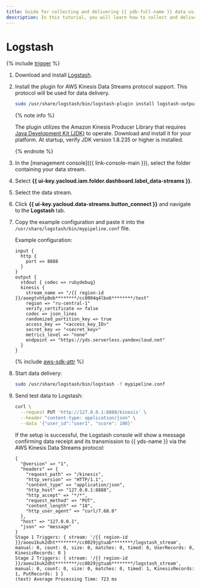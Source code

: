 ```yaml
---
title: Guide for collecting and delivering {{ ydb-full-name }} data using Logstash
description: In this tutorial, you will learn how to collect and deliver {{ ydb-full-name }} data using Logstash.
---
```


# Logstash

{% include [trigger](../../_includes/data-streams/trigger.md) %}

1. Download and install [Logstash](https://www.elastic.co/guide/en/logstash/current/installing-logstash.html).
1. Install the plugin for AWS Kinesis Data Streams protocol support. This protocol will be used for data delivery.

   ```bash
   sudo /usr/share/logstash/bin/logstash-plugin install logstash-output-kinesis
   ```

   {% note info %}

   The plugin utilizes the Amazon Kinesis Producer Library that requires [Java Development Kit (JDK)](https://www.oracle.com/java/technologies/javase/javase-jdk8-downloads.html) to operate. Download and install it for your platform. At startup, verify JDK version 1.8.235 or higher is installed.

   {% endnote %}

1. In the [management console]({{ link-console-main }}), select the folder containing your data stream.
1. Select **{{ ui-key.yacloud.iam.folder.dashboard.label_data-streams }}**.
1. Select the data stream.
1. Click **{{ ui-key.yacloud.data-streams.button_connect }}** and navigate to the **Logstash** tab.
1. Copy the example configuration and paste it into the `/usr/share/logstash/bin/mypipeline.conf` file.

   Example configuration:

   ```text
   input {
     http {
       port => 8888
     }
   }
   output {
     stdout { codec => rubydebug}
     kinesis {
       stream_name => "/{{ region-id }}/aoegtvhtp8ob********/cc8004q4lbo6********/test"
       region => "ru-central-1"
       verify_certificate => false
       codec => json_lines
       randomized_partition_key => true
       access_key => "<access_key_ID>"
       secret_key => "<secret_key>"
       metrics_level => "none"
       endpoint => "https://yds.serverless.yandexcloud.net"
     }
   }
   ```

   {% include [aws-sdk-attr](../../_includes/data-streams/aws-sdk-attr.md) %}

1. Start data delivery:

   ```bash
   sudo /usr/share/logstash/bin/logstash -f mypipeline.conf
   ```

1. Send test data to Logstash:

   ```bash
   curl \
     --request PUT 'http://127.0.0.1:8888/kinesis' \
     --header "content-type: application/json" \
     --data '{"user_id":"user1", "score": 100}'
   ```

   If the setup is successful, the Logstash console will show a message confirming data receipt and its transmission to {{ yds-name }} via the AWS Kinesis Data Streams protocol:

   ```text
   {
     "@version" => "1",
     "headers" => {
       "request_path" => "/kinesis",
       "http_version" => "HTTP/1.1",
       "content_type" => "application/json",
       "http_host" => "127.0.0.1:8888",
       "http_accept" => "*/*",
       "request_method" => "PUT",
       "content_length" => "18",
       "http_user_agent" => "curl/7.68.0"
     },
     "host" => "127.0.0.1",
     "json" => "message"
   }
   Stage 1 Triggers: { stream: '/{{ region-id }}/aoeu1kuk2dht********/cc8029jgtuab********/logstash_stream', manual: 0, count: 0, size: 0, matches: 0, timed: 0, UserRecords: 0, KinesisRecords: 0 }
   Stage 2 Triggers: { stream: '/{{ region-id }}/aoeu1kuk2dht********/cc8029jgtuab********/logstash_stream', manual: 0, count: 0, size: 0, matches: 0, timed: 1, KinesisRecords: 1, PutRecords: 1 }
   (test) Average Processing Time: 723 ms
   ```
